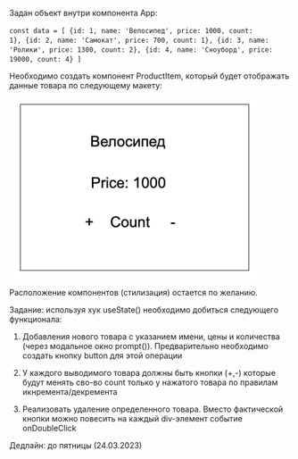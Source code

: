 Задан объект внутри компонента App:

<code>const data = [
{id: 1, name: 'Велосипед', price: 1000, count: 1},
{id: 2, name: 'Самокат', price: 700, count: 1},
{id: 3, name: 'Ролики', price: 1300, count: 2},
{id: 4, name: 'Сноуборд', price: 19000, count: 4}
]</code>

Необходимо создать компонент ProductItem, который будет отображать данные товара по следующему макету:

![task layout](./assets/hw_layout.png)

Расположение компонентов (стилизация) остается по желанию.

Задание: используя хук useState() необходимо добиться следующего функционала:

1. Добавления нового товара с указанием имени, цены и количества (через модальное окно prompt()). Предварительно необходимо создать кнопку button для этой операции

2. У каждого выводимого товара должны быть кнопки (+,-) которые будут менять сво-во count только у нажатого товара по правилам икнремента/декремента

3. Реализовать удаление определенного товара. Вместо фактической кнопки можно повесить на каждый div-элемент событие onDoubleClick

Дедлайн: до пятницы (24.03.2023)
